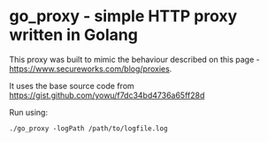 # go_proxy - simple HTTP proxy written in Golang

This proxy was built to mimic the behaviour described on this page - https://www.secureworks.com/blog/proxies.

It uses the base source code from https://gist.github.com/yowu/f7dc34bd4736a65ff28d
 
Run using: 

    ./go_proxy -logPath /path/to/logfile.log
